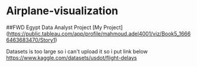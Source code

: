 # Airplane-visualization
##FWD Egypt Data Analyst Project 
[My Project] (https://public.tableau.com/app/profile/mahmoud.adel4001/viz/Book5_16666463683470/Story1)

Datasets is too large so i can't upload it so i put link below 
https://www.kaggle.com/datasets/usdot/flight-delays

